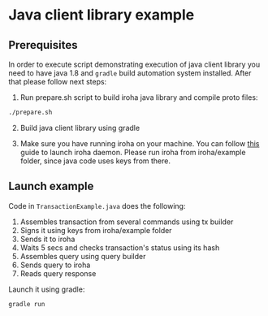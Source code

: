 # Java client library example

## Prerequisites

In order to execute script demonstrating execution of java client library you need to have java 1.8 and `gradle` build automation system installed. After that please follow next steps:

1. Run prepare.sh script to build iroha java library and compile proto files:
```bash
./prepare.sh
```
2. Build java client library using gradle

3. Make sure you have running iroha on your machine. You can follow [this](https://hyperledger.github.io/iroha-api/#run-the-daemon-irohad) guide to launch iroha daemon. Please run iroha from iroha/example folder, since java code uses keys from there.

## Launch example

Code in `TransactionExample.java` does the following:
1. Assembles transaction from several commands using tx builder
2. Signs it using keys from iroha/example folder
3. Sends it to iroha
4. Waits 5 secs and checks transaction's status using its hash
5. Assembles query using query builder
6. Sends query to iroha
7. Reads query response

Launch it using gradle:
```bash
gradle run
```
